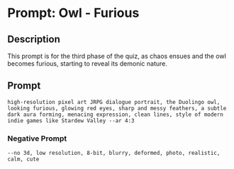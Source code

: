 # Prompt: Owl - Furious

## Description
This prompt is for the third phase of the quiz, as chaos ensues and the owl becomes furious, starting to reveal its demonic nature.

## Prompt

```
high-resolution pixel art JRPG dialogue portrait, the Duolingo owl, looking furious, glowing red eyes, sharp and messy feathers, a subtle dark aura forming, menacing expression, clean lines, style of modern indie games like Stardew Valley --ar 4:3
```

### Negative Prompt

```
--no 3d, low resolution, 8-bit, blurry, deformed, photo, realistic, calm, cute
```
